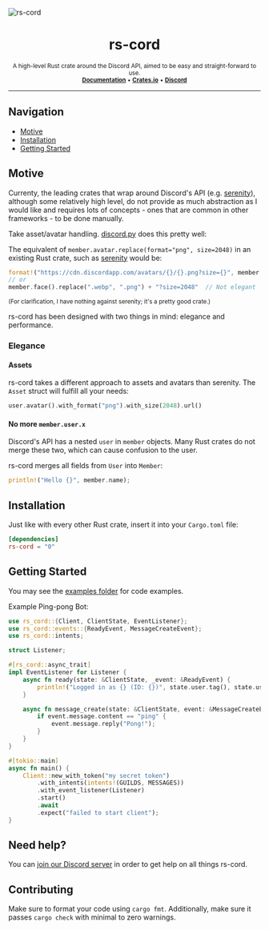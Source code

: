 ![rs-cord](https://i.ibb.co/jkBvVBR/rs-cord-png.png)
<h1 align="center">
    <b>rs-cord</b>
</h1>
<p align="center">
    <sup>
        A high-level Rust crate around the Discord API, aimed to be easy and straight-forward to use.
        <br>
        <a href="https://docs.rs/rs-cord"><b>Documentation</b></a> 
        • 
        <a href="https://crates.io/crates/rs-cord"><b>Crates.io</b></a>
        • 
        <a href="https://discord.gg/uch68Ujf38"><b>Discord</b></a>
    </sup>
</p>

----

## Navigation
- [Motive](#motive)
- [Installation](#installation)
- [Getting Started](#getting-started)

## Motive
Currenty, the leading crates that wrap around Discord's API (e.g. [serenity](https://github.com/serenity-rs/serenity)),
although some relatively high level, do not provide as much abstraction as I would like and requires lots of concepts -
ones that are common in other frameworks - to be done manually.

Take asset/avatar handling. [discord.py](https://github.com/Rapptz/discord.py) does this pretty well:

The equivalent of ``member.avatar.replace(format="png", size=2048)`` in an existing Rust crate, such as [serenity](https://github.com/serenity-rs/serenity) would be:
```rs
format!("https://cdn.discordapp.com/avatars/{}/{}.png?size={}", member.user.id, member.user.avatar, 2048)  // Verbose for what?
// or
member.face().replace(".webp", ".png") + "?size=2048"  // Not elegant
```

<sub>(For clarification, I have nothing against serenity; it's a pretty good crate.)</sub>

rs-cord has been designed with two things in mind: elegance and performance.

### Elegance

#### Assets
rs-cord takes a different approach to assets and avatars than serenity. The `Asset` struct will fulfill all your needs:
```rs
user.avatar().with_format("png").with_size(2048).url()
```

#### No more `member.user.x`
Discord's API has a nested `user` in `member` objects. 
Many Rust crates do not merge these two, which can cause confusion to the user.

rs-cord merges all fields from `User` into `Member`:
```rs
println!("Hello {}", member.name);
```

## Installation
Just like with every other Rust crate, insert it into your `Cargo.toml` file:
```toml
[dependencies]
rs-cord = "0"
```

## Getting Started
You may see the [examples folder](https://github.com/jay3332/rs-cord/tree/main/examples) for code examples.

Example Ping-pong Bot:
```rs
use rs_cord::{Client, ClientState, EventListener};
use rs_cord::events::{ReadyEvent, MessageCreateEvent};
use rs_cord::intents;

struct Listener;

#[rs_cord::async_trait]
impl EventListener for Listener {
    async fn ready(state: &ClientState, _event: &ReadyEvent) {
        println!("Logged in as {} (ID: {})", state.user.tag(), state.user.id);
    }

    async fn message_create(state: &ClientState, event: &MessageCreateEvent) {
        if event.message.content == "ping" {
            event.message.reply("Pong!");
        }
    }
}

#[tokio::main]
async fn main() {
    Client::new_with_token("my secret token")
        .with_intents(intents!(GUILDS, MESSAGES))
        .with_event_listener(Listener)
        .start()
        .await
        .expect("failed to start client");
}
```

## Need help?
You can [join our Discord server](https://discord.gg/uch68Ujf38) in order to get help on all things rs-cord.

## Contributing
Make sure to format your code using `cargo fmt`. Additionally, make sure it passes `cargo check` with minimal to zero warnings.
